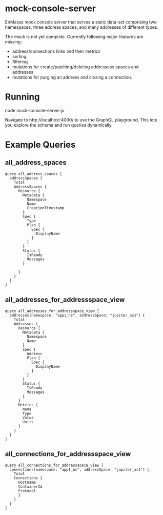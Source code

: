 # mock-console-server
EnMasse mock console server that serves a static data-set comprising two namespaces, three address spaces, and many
addresses of different types.

The mock is not yet complete.  Currently following major features are missing:

* address/connections links and their metrics
* sorting
* filtering
* mutations for create/patching/deleting addressess spaces and addresses
* mutations for purging an address and closing a connection.


# Running

node mock-console-server.js

Navigate to http://localhost:4000/ to use the GraphQL playground.  This lets you explore the schema and run queries
dynamically.

# Example Queries


## all_address_spaces

```
query all_address_spaces {
  addressSpaces {
    Total
    AddressSpaces {
      Resource {
        Metadata {
          Namespace
          Name
          CreationTimestamp
        }
        Spec {
          Type
          Plan {
            Spec {
              DisplayName
            }
          }
        }
        Status {
          IsReady
          Messages
        }
        
      }
    }
  }
}
```

## all_addresses_for_addressspace_view

```
query all_addresses_for_addressspace_view {
  addresses(namespace: "app1_ns", addressSpace: "jupiter_as1") {
    Total
    Addresses {
      Resource {
        Metadata {
          Namespace
          Name
        }
        Spec {
          Address
          Plan {
            Spec {
              DisplayName
            }
          }
        }
        Status {
          IsReady
          Messages
        }
      }
      Metrics {
        Name
        Type
        Value
        Units
      }
    }
  }
}
```

## all_connections_for_addressspace_view

```
query all_connections_for_addressspace_view {
  connections(namespace: "app1_ns", addressSpace: "jupiter_as1") {
    Total
    Connections {
      Hostname
      ContainerId
      Protocol
      }
    }
  }
}
```


